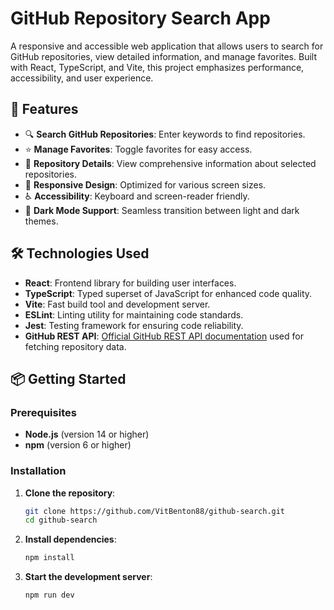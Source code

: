 # GitHub Repository Search App

A responsive and accessible web application that allows users to search for GitHub repositories, view detailed information, and manage favorites. Built with React, TypeScript, and Vite, this project emphasizes performance, accessibility, and user experience.

## 🚀 Features

- 🔍 **Search GitHub Repositories**: Enter keywords to find repositories.
- ⭐ **Manage Favorites**: Toggle favorites for easy access.
- 📄 **Repository Details**: View comprehensive information about selected repositories.
- 🎨 **Responsive Design**: Optimized for various screen sizes.
- ♿ **Accessibility**: Keyboard and screen-reader friendly.
- 🌙 **Dark Mode Support**: Seamless transition between light and dark themes.

## 🛠️ Technologies Used

- **React**: Frontend library for building user interfaces.
- **TypeScript**: Typed superset of JavaScript for enhanced code quality.
- **Vite**: Fast build tool and development server.
- **ESLint**: Linting utility for maintaining code standards.
- **Jest**: Testing framework for ensuring code reliability.
- **GitHub REST API**: [Official GitHub REST API documentation](https://docs.github.com/en/rest?apiVersion=2022-11-28) used for fetching repository data.

## 📦 Getting Started

### Prerequisites

- **Node.js** (version 14 or higher)
- **npm** (version 6 or higher)

### Installation

1. **Clone the repository**:

   ```bash
   git clone https://github.com/VitBenton88/github-search.git
   cd github-search

2. **Install dependencies**:

   ```bash
   npm install

3. **Start the development server**:

   ```bash
   npm run dev